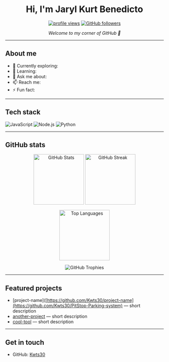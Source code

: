 <!--
Your profile README appears on your GitHub profile when you create a public repo named exactly like your username (Kwts30) and place this README.md at the root.
-->

<h1 align="center">Hi, I'm Jaryl Kurt Benedicto</h1>
<p align="center">
  <a href="https://github.com/Kwts30"><img src="https://komarev.com/ghpvc/?username=Kwts30&style=for-the-badge&color=0e75b6" alt="profile views" /></a>
  <a href="https://github.com/Kwts30?tab=followers"><img src="https://img.shields.io/github/followers/Kwts30?label=Follow&style=for-the-badge" alt="GitHub followers" /></a>
</p>

<p align="center">
  <em>Welcome to my corner of GitHub 👋</em>
</p>

---

## About me

- 🔭 Currently exploring: <!-- e.g., Full‑stack web apps, automation scripts, etc. -->
- 🌱 Learning: <!-- e.g., TypeScript, React, Go, Rust, DevOps -->
- 💬 Ask me about: <!-- topics you’re comfortable discussing -->
- 📫 Reach me: <!-- your email or social links (e.g., LinkedIn) -->
- ⚡ Fun fact: <!-- something interesting about you -->

<!-- Tip: Replace the placeholders above with your details. Keep it short and friendly. -->

---

## Tech stack

<p>
  <img alt="JavaScript" src="https://img.shields.io/badge/JavaScript-323330?style=for-the-badge&logo=javascript&logoColor=F7DF1E" />
  <img alt="Node.js" src="https://img.shields.io/badge/Node.js-339933?style=for-the-badge&logo=node.js&logoColor=white" />
  <img alt="Python" src="https://img.shields.io/badge/Python-3776AB?style=for-the-badge&logo=python&logoColor=white" />
</p>

---

## GitHub stats

<p align="center">
  <img height="160" src="https://github-readme-stats.vercel.app/api?username=Kwts30&show_icons=true&theme=transparent&hide_border=true" alt="GitHub Stats" />
  <img height="160" src="https://streak-stats.demolab.com?user=Kwts30&theme=transparent&hide_border=true" alt="GitHub Streak" />
</p>

<p align="center">
  <img height="160" src="https://github-readme-stats.vercel.app/api/top-langs/?username=Kwts30&layout=compact&theme=transparent&hide_border=true&langs_count=8" alt="Top Languages" />
</p>

<p align="center">
  <img src="https://github-profile-trophy.vercel.app/?username=Kwts30&theme=flat&no-frame=true&row=1&column=6" alt="GitHub Trophies" />
</p>

---

## Featured projects

- [project-name]([https://github.com/Kwts30/project-name](https://github.com/Kwts30/PitStop-Parking-system) — short description
- [another-project](https://github.com/Kwts30/another-project) — short description 
- [cool-tool](https://github.com/Kwts30/cool-tool) — short description

---

## Get in touch

- GitHub: [Kwts30](https://github.com/Kwts30)
<!-- - LinkedIn: [your-name](your-link) -->
<!-- - Email: your@email.com -->

<!--
How to publish this:
1) Create a public repo named exactly 'Kwts30'
2) Add this README.md at the root
3) Commit and push — it will show on your profile automatically
-->
